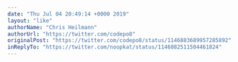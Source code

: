 ```yaml
---
date: "Thu Jul 04 20:49:14 +0000 2019"
layout: "like"
authorName: "Chris Heilmann"
authorUrl: "https://twitter.com/codepo8"
originalPost: "https://twitter.com/codepo8/status/1146883689957285892"
inReplyTo: "https://twitter.com/noopkat/status/1146882511504461824"
---
```

